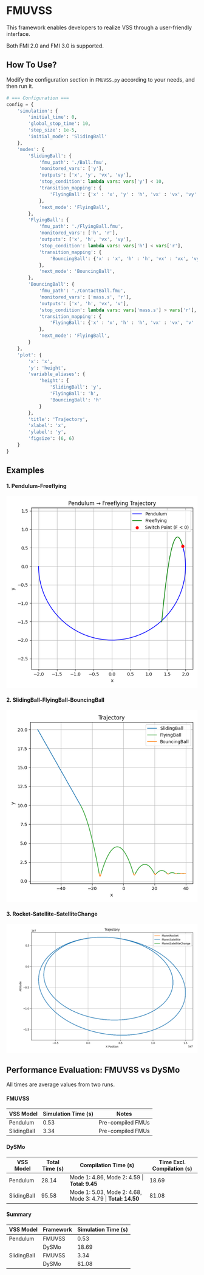 # FMUVSS

This framework enables developers to realize VSS through a user-friendly interface.

Both FMI 2.0 and FMI 3.0 is supported.

## How To Use?

Modify the configuration section in `FMUVSS.py` according to your needs, and then run it.

```python
# === Configuration ===
config = {
    'simulation': {
        'initial_time': 0,
        'global_stop_time': 10,
        'step_size': 1e-5,
        'initial_mode': 'SlidingBall'
    },
    'modes': {
        'SlidingBall': {
            'fmu_path': './Ball.fmu',
            'monitored_vars': ['y'],  
            'outputs': ['x', 'y', 'vx', 'vy'],
            'stop_condition': lambda vars: vars['y'] < 10,
            'transition_mapping': {
                'FlyingBall': {'x' : 'x', 'y' : 'h', 'vx' : 'vx', 'vy' : 'vy'}
            },
            'next_mode': 'FlyingBall',
        },
        'FlyingBall': {
            'fmu_path': './FlyingBall.fmu',
            'monitored_vars': ['h', 'r'],
            'outputs': ['x', 'h', 'vx', 'vy'],
            'stop_condition': lambda vars: vars['h'] < vars['r'],
            'transition_mapping': {
                'BouncingBall': {'x' : 'x', 'h' : 'h', 'vx' : 'vx', 'vy' : 'v'}
            },
            'next_mode': 'BouncingBall',
        },
        'BouncingBall': {
            'fmu_path': './ContactBall.fmu',
            'monitored_vars': ['mass.s', 'r'],
            'outputs': ['x', 'h', 'vx', 'v'],
            'stop_condition': lambda vars: vars['mass.s'] > vars['r'],
            'transition_mapping': {
                'FlyingBall': {'x' : 'x', 'h' : 'h', 'vx' : 'vx', 'v' : 'vy'}
            },
            'next_mode': 'FlyingBall',
        }
    },
    'plot': {
        'x': 'x',
        'y': 'height',
        'variable_aliases': {
            'height': {
                'SlidingBall': 'y',
                'FlyingBall': 'h',
                'BouncingBall': 'h'
            }
        },
        'title': 'Trajectory',
        'xlabel': 'x',
        'ylabel': 'y',
        'figsize': (6, 6)
    }
}
```



## Examples

#### 1. Pendulum-Freeflying

![Trajectory](./Examples/Pendulum/Trajectory.png)

#### 2. SlidingBall-FlyingBall-BouncingBall

![Trajectory](./Examples/BouncingBall/result_BouncingBall_trajectory.png)

#### 3. Rocket-Satellite-SatelliteChange

![Trajectory](./Examples/Satellite/trajectory.png)

## Performance Evaluation: FMUVSS vs DySMo

All times are average values from two runs.

#### FMUVSS

| VSS Model   | Simulation Time (s) | Notes             |
| ----------- | ------------------- | ----------------- |
| Pendulum    | 0.53                | Pre-compiled FMUs |
| SlidingBall | 3.34                | Pre-compiled FMUs |

#### DySMo

| VSS Model   | Total Time (s) | Compilation Time (s)                                         | Time Excl. Compilation (s) |
| ----------- | -------------- | ------------------------------------------------------------ | -------------------------- |
| Pendulum    | 28.14          | Mode 1: 4.86, Mode 2: 4.59 \| **Total: 9.45**                | 18.69                      |
| SlidingBall | 95.58          | Mode 1: 5.03, Mode 2: 4.68, Mode 3: 4.79 \| **Total: 14.50** | 81.08                      |

#### Summary

| VSS Model   | Framework | Simulation Time  (s) |
| ----------- | --------- | -------------------- |
| Pendulum    | FMUVSS    | 0.53                 |
|             | DySMo     | 18.69                |
| SlidingBall | FMUVSS    | 3.34                 |
|             | DySMo     | 81.08                |